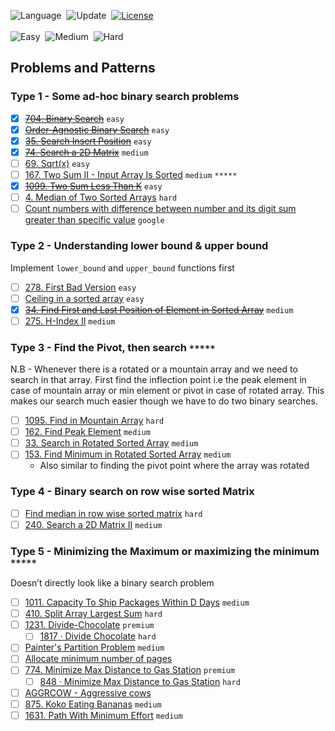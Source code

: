 ![Language](https://img.shields.io/badge/Language-python_3-important)&nbsp;
![Update](https://img.shields.io/badge/Last%20Update-August%2025,%202022-brightgreen)&nbsp;
[![License](https://img.shields.io/badge/License-MIT-informational)](./LICENSE.md)&nbsp;<br><br>
![Easy](https://img.shields.io/badge/Easy-2-success)&nbsp;
![Medium](https://img.shields.io/badge/Medium-2-orange)&nbsp;
![Hard](https://img.shields.io/badge/Hard-0-red)

## Problems and Patterns

### Type 1 - Some ad-hoc binary search problems

- [x] ~~[704. Binary Search](https://leetcode.com/problems/binary-search/)~~ `easy`
- [x] ~~[Order-Agnostic Binary Search](https://www.geeksforgeeks.org/order-agnostic-binary-search/)~~ `easy`
- [x] ~~[35. Search Insert Position](https://leetcode.com/problems/search-insert-position/)~~ `easy`
- [x] ~~[74. Search a 2D Matrix](https://leetcode.com/problems/search-a-2d-matrix/)~~ `medium`
- [ ] [69. Sqrt(x)](https://leetcode.com/problems/sqrtx/) `easy`
- [ ] [167. Two Sum II - Input Array Is Sorted](https://leetcode.com/problems/two-sum-ii-input-array-is-sorted/) `medium` `*****`
- [x] ~~[1099. Two Sum Less Than K](https://leetcode.com/problems/two-sum-less-than-k/)~~ `easy`
- [ ] [4. Median of Two Sorted Arrays](https://leetcode.com/problems/median-of-two-sorted-arrays/) `hard`
- [ ] [Count numbers with difference between number and its digit sum greater than specific value](https://www.geeksforgeeks.org/count-numbers-difference-number-digit-sum-greater-specific-value/) `google`

### Type 2 - Understanding lower bound & upper bound

Implement `lower_bound` and `upper_bound` functions first

- [ ] [278. First Bad Version](https://leetcode.com/problems/first-bad-version/) `easy`
- [ ] [Ceiling in a sorted array](https://www.geeksforgeeks.org/ceiling-in-a-sorted-array/) `easy`
- [x] ~~[34. Find First and Last Position of Element in Sorted Array](https://leetcode.com/problems/find-first-and-last-position-of-element-in-sorted-array/)~~ `medium`
- [ ] [275. H-Index II](https://leetcode.com/problems/h-index-ii/) `medium`

### Type 3 - Find the Pivot, then search `*****`

N.B - Whenever there is a rotated or a mountain array and we need to search in that array. First find the inflection point i.e the peak element in case of mountain array or min element or pivot in case of rotated array. This makes our search much easier though we have to do two binary searches.

- [ ] [1095. Find in Mountain Array](https://leetcode.com/problems/find-in-mountain-array/) `hard`
- [ ] [162. Find Peak Element](https://leetcode.com/problems/find-peak-element/) `medium`
- [ ] [33. Search in Rotated Sorted Array](https://leetcode.com/problems/search-in-rotated-sorted-array/) `medium`
- [ ] [153. Find Minimum in Rotated Sorted Array](https://leetcode.com/problems/find-minimum-in-rotated-sorted-array/) `medium`
  - Also similar to finding the pivot point where the array was rotated

### Type 4 - Binary search on row wise sorted Matrix

- [ ] [Find median in row wise sorted matrix](https://www.geeksforgeeks.org/find-median-row-wise-sorted-matrix/) `hard`
- [ ] [240. Search a 2D Matrix II](https://leetcode.com/problems/search-a-2d-matrix-ii/) `medium`

### Type 5 - Minimizing the Maximum or maximizing the minimum `*****`

Doesn’t directly look like a binary search problem

- [ ] [1011. Capacity To Ship Packages Within D Days](https://leetcode.com/problems/capacity-to-ship-packages-within-d-days/) `medium`
- [ ] [410. Split Array Largest Sum](https://leetcode.com/problems/split-array-largest-sum/) `hard`
- [ ] [1231. Divide-Chocolate](https://leetcode.com/problems/divide-chocolate/) `premium`
  - [ ] [1817 · Divide Chocolate](https://www.lintcode.com/problem/1817/) `hard`
- [ ] [Painter's Partition Problem](https://www.interviewbit.com/problems/painters-partition-problem/) `medium`
- [ ] [Allocate minimum number of pages](https://www.geeksforgeeks.org/allocate-minimum-number-pages/)
- [ ] [774. Minimize Max Distance to Gas Station](https://leetcode.com/problems/minimize-max-distance-to-gas-station/) `premium`
  - [ ] [848 · Minimize Max Distance to Gas Station](https://www.lintcode.com/problem/848/) `hard`
- [ ] [AGGRCOW - Aggressive cows](https://www.spoj.com/problems/AGGRCOW/)
- [ ] [875. Koko Eating Bananas](https://leetcode.com/problems/koko-eating-bananas/) `medium`
- [ ] [1631. Path With Minimum Effort](https://leetcode.com/problems/path-with-minimum-effort/) `medium`
